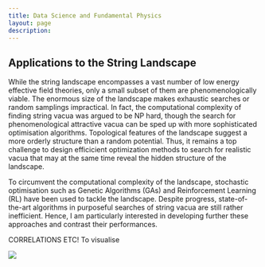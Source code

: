 ```yaml
---
title: Data Science and Fundamental Physics
layout: page
description: 
---
```


## 



## Applications to the String Landscape

While the string landscape encompasses a vast number of low energy effective field theories, only a small subset of them are phenomenologically viable. The enormous size of the landscape makes exhaustic searches or random samplings impractical. In fact, the computational complexity of finding string vacua was argued to be NP hard, though the search for phenomenological attractive vacua can be sped up with more sophisticated optimisation algorithms. Topological features of the landscape suggest a more orderly structure than a random potential. Thus, it remains a top challenge to design efficicient optimization methods to search for realistic vacua that may at the same time reveal the hidden structure of the landscape.

To circumvent the computational complexity of the landscape, stochastic optimisation such as Genetic Algorithms (GAs) and Reinforcement Learning (RL) have been used to tackle the landscape. Despite progress, state-of-the-art algorithms in purposeful searches of string vacua are still rather inefficient. Hence, I am particularly interested in developing further these approaches and contrast their performances.

CORRELATIONS ETC!
To visualise 

<HTML>
<BODY>
  <IMG SRC="images/GA_tsne.gif">
</BODY>
</HTML>


